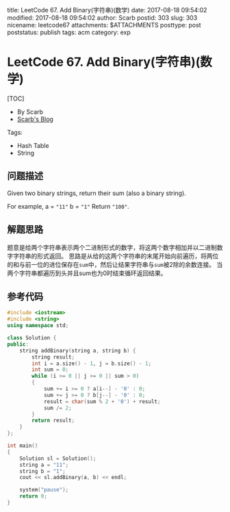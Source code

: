 title: LeetCode 67. Add Binary(字符串)(数学)
date: 2017-08-18 09:54:02
modified: 2017-08-18 09:54:02
author: Scarb
postid: 303
slug: 303
nicename: leetcode67
attachments: $ATTACHMENTS
posttype: post
poststatus: publish
tags: acm
category: exp

# LeetCode 67. Add Binary(字符串)(数学)

[TOC]

- By Scarb
- [Scarb's Blog](http://47.106.131.90/blog/uploads)

Tags:

- Hash Table
- String

## 问题描述

Given two binary strings, return their sum (also a binary string).

For example,
a = `"11"`
b = `"1"`
Return `"100"`.

## 解题思路

题意是给两个字符串表示两个二进制形式的数字，将这两个数字相加并以二进制数字字符串的形式返回。
思路是从给的这两个字符串的末尾开始向前遍历，将两位的和与前一位的进位保存在`sum`中，然后让结果字符串与`sum`被2除的余数连接。
当两个字符串都遍历到头并且sum也为0时结束循环返回结果。

## 参考代码
```C++
#include <iostream>
#include <string>
using namespace std;

class Solution {
public:
	string addBinary(string a, string b) {
		string result;
		int i = a.size() - 1, j = b.size() - 1;
		int sum = 0;
		while (i >= 0 || j >= 0 || sum > 0)
		{
			sum += i >= 0 ? a[i--] - '0' : 0;
			sum += j >= 0 ? b[j--] - '0' : 0;
			result = char(sum % 2 + '0') + result;
			sum /= 2;
		}
		return result;
	}
};

int main()
{
	Solution sl = Solution();
	string a = "11";
	string b = "1";
	cout << sl.addBinary(a, b) << endl;

	system("pause");
	return 0;
}
```
